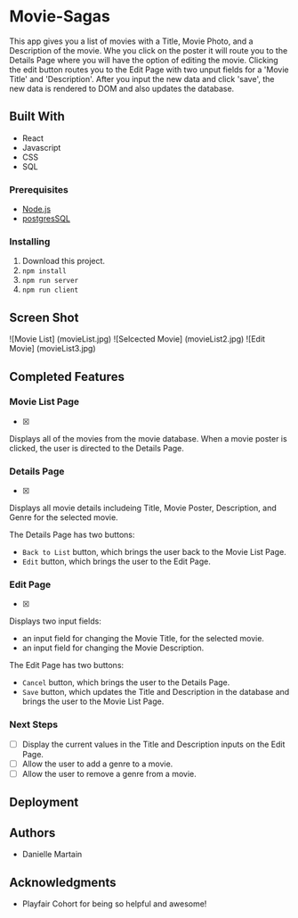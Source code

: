 # Movie-Sagas

This app gives you a list of movies with a Title, Movie Photo, and a Description of the movie. Whe you click on the poster it will route you to the Details Page where you will have the option of editing the movie. Clicking the edit button routes you to the Edit Page with two unput fields for a 'Movie Title' and 'Description'. After you input the new data and click 'save', the new data is rendered to DOM and also updates the database. 


## Built With

- React
- Javascript
- CSS
- SQL



### Prerequisites

- [Node.js](https://nodejs.org/en/)
- [postgresSQL](https://www.postgresql.org)


### Installing

1. Download this project.
2. `npm install`
3. `npm run server`
4. `npm run client`

## Screen Shot


![Movie List] (movieList.jpg)
![Selcected Movie] (movieList2.jpg)
![Edit Movie] (movieList3.jpg)


## Completed Features

 ### Movie List Page

 - [x]

Displays all of the movies from the movie database. When a movie poster is clicked, the user is directed to the Details Page.

### Details Page

- [x]

Displays all movie details includeing Title, Movie Poster, Description, and Genre for the selected movie.

The Details Page has two buttons:

- `Back to List` button, which brings the user back to the Movie List Page.
- `Edit` button, which brings the user to the Edit Page.

### Edit Page

- [x]

Displays two input fields:

- an input field for changing the Movie Title, for the selected movie.
- an input field for changing the Movie Description.

The Edit Page has two buttons:

- `Cancel` button, which brings the user to the Details Page.
- `Save` button, which updates the Title and Description in the database and brings the user to the Movie List Page.


### Next Steps

- [ ] Display the current values in the Title and Description inputs on the Edit Page.
- [ ] Allow the user to add a genre to a movie.
- [ ] Allow the user to remove a genre from a movie.

## Deployment


## Authors

* Danielle Martain


## Acknowledgments

* Playfair Cohort for being so helpful and awesome!